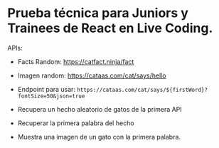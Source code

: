 # Prueba técnica para Juniors y Trainees de React en Live Coding.

APIs:

- Facts Random: https://catfact.ninja/fact
- Imagen random: https://cataas.com/cat/says/hello
- Endpoint para usar: `https://cataas.com/cat/says/${firstWord}?fontSize=50&json=true`

- Recupera un hecho aleatorio de gatos de la primera API
- Recuperar la primera palabra del hecho
- Muestra una imagen de un gato con la primera palabra.
